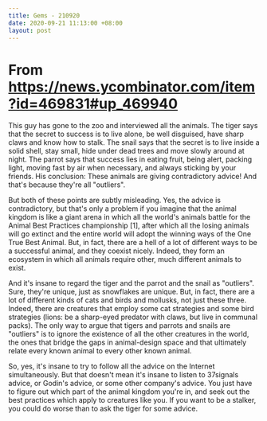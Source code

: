 ```yaml
---
title: Gems - 210920
date: 2020-09-21 11:13:00 +08:00
layout: post
---
```


# From https://news.ycombinator.com/item?id=469831#up_469940

This guy has gone to the zoo and interviewed all the animals. The tiger says that the secret to success is to live alone, be well disguised, have sharp claws and know how to stalk. The snail says that the secret is to live inside a solid shell, stay small, hide under dead trees and move slowly around at night. The parrot says that success lies in eating fruit, being alert, packing light, moving fast by air when necessary, and always sticking by your friends.
His conclusion: These animals are giving contradictory advice! And that's because they're all "outliers".

But both of these points are subtly misleading. Yes, the advice is contradictory, but that's only a problem if you imagine that the animal kingdom is like a giant arena in which all the world's animals battle for the Animal Best Practices championship \[1\], after which all the losing animals will go extinct and the entire world will adopt the winning ways of the One True Best Animal. But, in fact, there are a hell of a lot of different ways to be a successful animal, and they coexist nicely. Indeed, they form an ecosystem in which all animals require other, much different animals to exist.

And it's insane to regard the tiger and the parrot and the snail as "outliers". Sure, they're unique, just as snowflakes are unique. But, in fact, there are a lot of different kinds of cats and birds and mollusks, not just these three. Indeed, there are creatures that employ some cat strategies and some bird strategies (lions: be a sharp-eyed predator with claws, but live in communal packs). The only way to argue that tigers and parrots and snails are "outliers" is to ignore the existence of all the other creatures in the world, the ones that bridge the gaps in animal-design space and that ultimately relate every known animal to every other known animal.

So, yes, it's insane to try to follow all the advice on the Internet simultaneously. But that doesn't mean it's insane to listen to 37signals advice, or Godin's advice, or some other company's advice. You just have to figure out which part of the animal kingdom you're in, and seek out the best practices which apply to creatures like you. If you want to be a stalker, you could do worse than to ask the tiger for some advice.